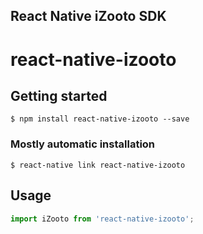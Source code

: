 ## React Native iZooto SDK

# react-native-izooto

## Getting started

`$ npm install react-native-izooto --save`

### Mostly automatic installation

`$ react-native link react-native-izooto`

## Usage
```javascript
import iZooto from 'react-native-izooto';



